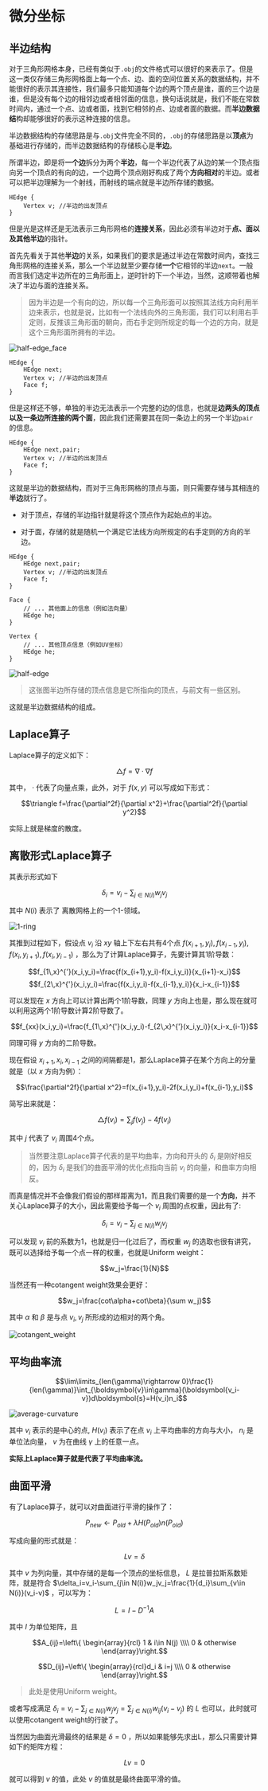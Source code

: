 # 微分坐标
## 半边结构
对于三角形网格本身，已经有类似于`.obj`的文件格式可以很好的来表示了。但是这一类仅存储三角形网格面上每一个点、边、面的空间位置关系的数据结构，并不能很好的表示其连接性，我们最多只能知道每个边的两个顶点是谁，面的三个边是谁，但是没有每个边的相邻边或者相邻面的信息，换句话说就是，我们不能在常数时间内，通过一个点、边或者面，找到它相邻的点、边或者面的数据。而**半边数据结**构却能够很好的表示这种连接的信息。

半边数据结构的存储思路是与`.obj`文件完全不同的，`.obj`的存储思路是以**顶点**为基础进行存储的，而半边数据结构的存储核心是**半边**。

所谓半边，即是将**一个边**拆分为两个**半边**，每一个半边代表了从边的某一个顶点指向另一个顶点的有向的边，一个边两个顶点刚好构成了两个**方向相对**的半边。或者可以把半边理解为一个射线，而射线的端点就是半边所存储的数据。

```
HEdge {
    Vertex v; //半边的出发顶点
}
```

但是光是这样还是无法表示三角形网格的**连接关系**，因此必须有半边对于**点、面以及其他半边**的指针。

首先先看关于其他**半边**的关系，如果我们的要求是通过半边在常数时间内，查找三角形网格的连接关系，那么一个半边就至少要存储**一个**它相邻的半边`next`。一般而言我们选定半边所在的三角形面上，逆时针的下一个半边，当然，这顺带着也解决了半边与面的连接关系。

> 因为半边是一个有向的边，所以每一个三角形面可以按照其法线方向利用半边来表示，也就是说，比如有一个法线向外的三角形面，我们可以利用右手定则，反推该三角形面的朝向，而右手定则所规定的每一个边的方向，就是这个三角形面所拥有的半边。

![half-edge_face](./images/half-edge_face.png)

```
HEdge {
    HEdge next;
    Vertex v; //半边的出发顶点
    Face f;
}
```

但是这样还不够，单独的半边无法表示一个完整的边的信息，也就是**边两头的顶点以及一条边所连接的两个面**，因此我们还需要其在同一条边上的另一个半边`pair`的信息。

```
HEdge {
    HEdge next,pair;
    Vertex v; //半边的出发顶点
    Face f;
}
```

这就是半边的数据结构，而对于三角形网格的顶点与面，则只需要存储与其相连的**半边**就行了。

+ 对于顶点，存储的半边指针就是将这个顶点作为起始点的半边。

+ 对于面，存储的就是随机一个满足它法线方向所规定的右手定则的方向的半边。

```
HEdge {
    HEdge next,pair;
    Vertex v; //半边的出发顶点
    Face f;
}

Face {
    // ... 其他面上的信息（例如法向量）
    HEdge he;
}

Vertex {
    // ... 其他顶点信息（例如UV坐标）
    HEdge he;
}
```

![half-edge](./images/half-edge.png)

> 这张图半边所存储的顶点信息是它所指向的顶点，与前文有一些区别。

这就是半边数据结构的组成。

## Laplace算子
Laplace算子的定义如下：

$$\triangle f=\nabla\cdot\nabla f$$

其中， $\cdot$ 代表了向量点乘，此外，对于 $f(x,y)$ 可以写成如下形式：

$$\triangle f=\frac{\partial^2f}{\partial x^2}+\frac{\partial^2f}{\partial y^2}$$ 

实际上就是梯度的散度。

## 离散形式Laplace算子
其表示形式如下

$$\delta_i=v_i-\sum_{j\in N(i)}w_jv_j$$

其中 $N(i)$ 表示了  离散网格上的一个1-领域。

![1-ring](./images/1-ring_neighbours.png)

其推到过程如下，假设点 $v_i$ 沿 $xy$ 轴上下左右共有4个点 $f(x_{i+1},y_i),f(x_{i-1},y_i),f(x_i,y_{i+1}),f(x_i,y_{i-1})$ ，那么为了计算Laplace算子，先要计算其1阶导数：

$$f_{1\,x}^{'}(x_i,y_i)=\frac{f(x_{i+1},y_i)-f(x_i,y_i)}{x_{i+1}-x_i}$$
$$f_{2\,x}^{'}(x_i,y_i)=\frac{f(x_i,y_i)-f(x_{i-1},y_i)}{x_i-x_{i-1}}$$

可以发现在 $x$ 方向上可以计算出两个1阶导数，同理 $y$ 方向上也是，那么现在就可以利用这两个1阶导数计算2阶导数了。

$$f_{xx}(x_i,y_i)=\frac{f_{1\,x}^{'}(x_i,y_i)-f_{2\,x}^{'}(x_i,y_i)}{x_i-x_{i-1}}$$

同理可得 $y$ 方向的二阶导数。

现在假设 $x_{i+1},x_i,x_{i-1}$ 之间的间隔都是1，那么Laplace算子在某个方向上的分量就是（以 $x$ 方向为例）：

$$\frac{\partial^2f}{\partial x^2}=f(x_{i+1},y_i)-2f(x_i,y_i)+f(x_{i-1},y_i)$$

简写出来就是：

$$\triangle f(v_i)=\sum_j f(v_j)-4f(v_i)$$ 

其中 $j$ 代表了 $v_i$ 周围4个点。

> 当然要注意Laplace算子代表的是平均曲率，方向和开头的 $\delta_i$ 是刚好相反的，因为 $\delta_i$ 是我们的曲面平滑的优化点指向当前 $v_i$ 的向量，和曲率方向相反。

而真是情况并不会像我们假设的那样距离为1，而且我们需要的是一个**方向**，并不关心Laplace算子的大小，因此需要给予每一个 $v_i$ 周围的点权重，因此有了:

$$\delta_i=v_i-\sum_{j\in N(i)}w_jv_j$$

可以发现 $v_i$ 前的系数为1，也就是归一化过后了，而权重 $w_j$ 的选取也很有讲究，既可以选择给予每一个点一样的权重，也就是Uniform weight：

$$w_j=\frac{1}{N}$$

当然还有一种cotangent weight效果会更好：

$$w_j=\frac{cot\alpha+cot\beta}{\sum w_j}$$

其中 $\alpha$ 和 $\beta$ 是与点 $v_i,v_j$ 所形成的边相对的两个角。

![cotangent_weight](./images/cotangent_weight.png)

## 平均曲率流
$$\lim\limits_{len(\gamma)\rightarrow 0}\frac{1}{len(\gamma)}\int_{\boldsymbol{v}\in\gamma}(\boldsymbol{v_i-v})d\boldsymbol{s}=H(v_i)n_i$$

![average-curvature](./images/average_curvature.png)

其中 $v_i$ 表示的是中心的点, $H(v_i)$ 表示了在点 $v_i$ 上平均曲率的方向与大小， $n_i$ 是单位法向量， $v$ 为在曲线 $\gamma$ 上的任意一点。

**实际上Laplace算子就是代表了平均曲率流。**

## 曲面平滑
有了Laplace算子，就可以对曲面进行平滑的操作了：

$$P_{new}\leftarrow P_{old}+\lambda H(P_{old})n(P_{old})$$

写成向量的形式就是：

$$Lv=\delta$$

其中 $v$ 为列向量，其中存储的是每一个顶点的坐标信息， $L$ 是拉普拉斯系数矩阵，就是符合 $\delta_i=v_i-\sum_{j\in N(i)}w_jv_j=\frac{1}{d_i}\sum_{v\in N(i)}(v_i-v)$ ，可以写为：

$$L=I-D^{-1}A$$

其中 $I$ 为单位矩阵，且

$$A_{ij}=\left\{ \begin{array}{rcl} 1 & i\in N(j) \\\\ 0 & otherwise \end{array}\right.$$

$$D_{ij}=\left\{ \begin{array}{rcl}d_i & i=j \\\\ 0 & otherwise \end{array}\right.$$

> 此处是使用Uniform weight。

或者写成满足 $\delta_i=v_i-\sum_{j\in N(i)}w_jv_j=\sum_{j\in N(i)}w_{ij}(v_i-v_j)$ 的 $L$ 也可以，此时就可以使用cotangent weight的行驶了。

当然因为曲面光滑最终的结果是 $\delta=0$ ，所以如果能够先求出L，那么只需要计算如下的矩阵方程：

$$Lv=0$$

就可以得到 $v$  的值，此处 $v$ 的值就是最终曲面平滑的值。